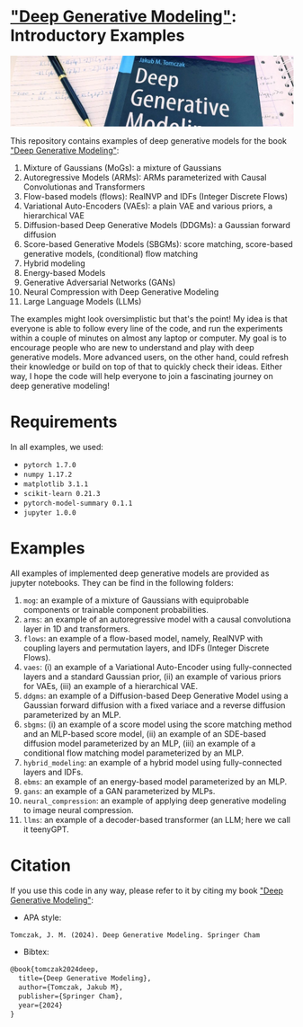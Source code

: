 # <a href="https://link.springer.com/book/10.1007/978-3-031-64087-2" target="_blank">"Deep Generative Modeling"</a>: Introductory Examples

<img src="1726858979519.jpeg" alt="Deep Generative Modeling">


This repository contains examples of deep generative models for the book <a href="https://link.springer.com/book/10.1007/978-3-031-64087-2" target="_blank">"Deep Generative Modeling"</a>:
1. Mixture of Gaussians (MoGs): a mixture of Gaussians 
2. Autoregressive Models (ARMs): ARMs parameterized with Causal Convolutionas and Transformers
3. Flow-based models (flows): RealNVP and IDFs (Integer Discrete Flows)
4. Variational Auto-Encoders (VAEs): a plain VAE and various priors, a hierarchical VAE
5. Diffusion-based Deep Generative Models (DDGMs): a Gaussian forward diffusion
6. Score-based Generative Models (SBGMs): score matching, score-based generative models, (conditional) flow matching
7. Hybrid modeling
8. Energy-based Models
9. Generative Adversarial Networks (GANs)
10. Neural Compression with Deep Generative Modeling
11. Large Language Models (LLMs)

The examples might look oversimplistic but that's the point! My idea is that everyone is able to follow every line of the code, and run the experiments within a couple of minutes on almost any laptop or computer. My goal is to encourage people who are new to understand and play with deep generative models. More advanced users, on the other hand, could refresh their knowledge or build on top of that to quickly check their ideas. Either way, I hope the code will help everyone to join a fascinating journey on deep generative modeling!

# Requirements
In all examples, we used:
- `pytorch 1.7.0`
- `numpy 1.17.2`
- `matplotlib 3.1.1`
- `scikit-learn 0.21.3`
- `pytorch-model-summary 0.1.1`
- `jupyter 1.0.0`


# Examples
All examples of implemented deep generative models are provided as jupyter notebooks. They can be find in the following folders:
1. `mog`: an example of a mixture of Gaussians with equiprobable components or trainable component probabilities. 
2. `arms`: an example of an autoregressive model with a causal convolutiona layer in 1D and transformers.
3. `flows`: an example of a flow-based model, namely, RealNVP with coupling layers and permutation layers, and IDFs (Integer Discrete Flows).
4. `vaes`: (i) an example of a Variational Auto-Encoder using fully-connected layers and a standard Gaussian prior, (ii) an example of various priors for VAEs, (iii) an example of a hierarchical VAE.
5. `ddgms`: an example of a Diffusion-based Deep Generative Model using a Gaussian forward diffusion with a fixed variace and a reverse diffusion parameterized by an MLP.
6. `sbgms`: (i) an example of a score model using the score matching method and an MLP-based score model, (ii) an example of an SDE-based diffusion model parameterized by an MLP, (iii) an example of a conditional flow matching model parameterized by an MLP.
7. `hybrid_modeling`: an example of a hybrid model using fully-connected layers and IDFs.
8. `ebms`: an example of an energy-based model parameterized by an MLP.
9. `gans`: an example of a GAN parameterized by MLPs.
10. `neural_compression`: an example of applying deep generative modeling to image neural compression.
11. `llms`: an example of a decoder-based transformer (an LLM; here we call it teenyGPT.


# Citation
If you use this code in any way, please refer to it by citing my book <a href="https://link.springer.com/book/10.1007/978-3-031-64087-2" target="_blank">"Deep Generative Modeling"</a>:
- APA style:
```
Tomczak, J. M. (2024). Deep Generative Modeling. Springer Cham
```
- Bibtex:
```
@book{tomczak2024deep,
  title={Deep Generative Modeling},
  author={Tomczak, Jakub M},
  publisher={Springer Cham},
  year={2024}
}
```
